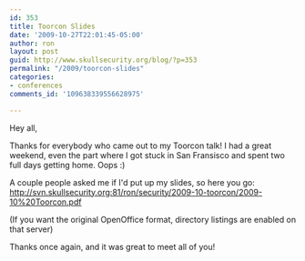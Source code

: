 ```yaml
---
id: 353
title: Toorcon Slides
date: '2009-10-27T22:01:45-05:00'
author: ron
layout: post
guid: http://www.skullsecurity.org/blog/?p=353
permalink: "/2009/toorcon-slides"
categories:
- conferences
comments_id: '109638339556628975'

---
```


Hey all,

Thanks for everybody who came out to my Toorcon talk! I had a great weekend, even the part where I got stuck in San Fransisco and spent two full days getting home. Oops :)

A couple people asked me if I'd put up my slides, so here you go:
<a href='http://svn.skullsecurity.org:81/ron/security/2009-10-toorcon/2009-10%20Toorcon.pdf'>http://svn.skullsecurity.org:81/ron/security/2009-10-toorcon/2009-10%20Toorcon.pdf</a>

(If you want the original OpenOffice format, directory listings are enabled on that server)

Thanks once again, and it was great to meet all of you!
<!--more-->
